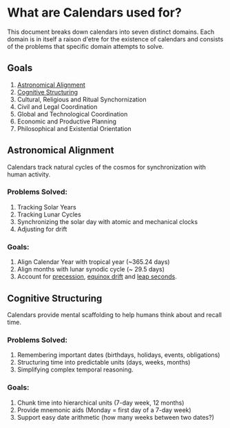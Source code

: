 # What are Calendars used for?

This document breaks down calendars into seven distinct domains. Each domain is in itself a raison d'etre for the existence of calendars and consists of the problems that specific domain attempts to solve.

## Goals
1. [Astronomical Alignment](#astronomical-alignment)
2. [Cognitive Structuring](#cognitive-structuring)
3. Cultural, Religious and Ritual Synchornization
4. Civil and Legal Coordination
5. Global and Technological Coordination
6. Economic and Productive Planning
7. Philosophical and Existential Orientation

## Astronomical Alignment

Calendars track natural cycles of the cosmos for synchronization with human activity.

### Problems Solved:
1. Tracking Solar Years
2. Tracking Lunar Cycles
3. Synchronizing the solar day with atomic and mechanical clocks
4. Adjusting for drift

### Goals:
1. Align Calendar Year with tropical year (~365.24 days)
2. Align months with lunar synodic cycle (~ 29.5 days)
3. Account for [precession](https://en.wikipedia.org/wiki/Axial_precession), [equinox drift](https://en.wikipedia.org/wiki/Equinox) and [leap seconds](https://en.wikipedia.org/wiki/Leap_second).

## Cognitive Structuring

Calendars provide mental scaffolding to help humans think about and recall time.

### Problems Solved:
1. Remembering important dates (birthdays, holidays, events, obligations)
2. Structuring time into predictable units (days, weeks, months)
3. Simplifying complex temporal reasoning.

### Goals:
1. Chunk time into hierarchical units (7-day week, 12 months)
2. Provide mnemonic aids (Monday = first day of a 7-day week)
3. Support easy date arithmetic (how many weeks between two dates?)